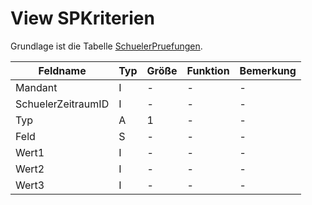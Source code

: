 # View SPKriterien

Grundlage ist die Tabelle [SchuelerPruefungen](https://doc.magellan7-toolbox.stueber.de/datenstruktur/tabellen/SchuelerPruefungen/).

| Feldname           | Typ | Größe | Funktion | Bemerkung |
|--------------------|-----|-------|----------|-----------|
| Mandant            | I   | -     | -        | -         |
| SchuelerZeitraumID | I   | -     | -        | -         |
| Typ                | A   | 1     | -        | -         |
| Feld               | S   | -     | -        | -         |
| Wert1              | I   | -     | -        | -         |
| Wert2              | I   | -     | -        | -         |
| Wert3              | I   | -     | -        | -         |
